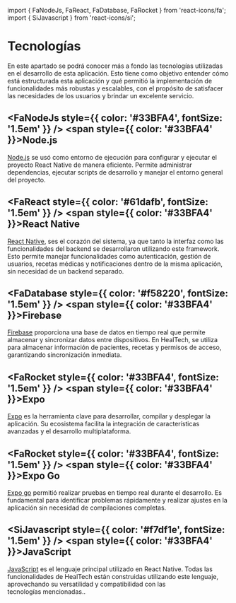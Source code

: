 
import { FaNodeJs, FaReact, FaDatabase, FaRocket } from 'react-icons/fa';
import { SiJavascript } from 'react-icons/si';

# Tecnologías


En este apartado se podrá conocer más a fondo las tecnologías utilizadas en el desarrollo de esta aplicación. Esto tiene como objetivo entender cómo está estructurada esta aplicación y qué permitió la implementación de funcionalidades más robustas y escalables, con el propósito de satisfacer las necesidades de los usuarios y brindar un excelente servicio.


## <FaNodeJs style={{ color: '#33BFA4', fontSize: '1.5em' }} /> <span style={{ color: '#33BFA4' }}>Node.js</span>
[Node.js](https://nodejs.org/en/) se usó como entorno de ejecución para configurar y ejecutar el proyecto React Native de manera eficiente. Permite administrar dependencias, ejecutar scripts de desarrollo y manejar el entorno general del proyecto.

## <FaReact style={{ color: '#61dafb', fontSize: '1.5em' }} /> <span style={{ color: '#33BFA4' }}>React Native</span>
[React Native](https://reactnative.dev/), ses el corazón del sistema, ya que tanto la interfaz como las funcionalidades del backend se desarrollaron utilizando este framework. Esto permite manejar funcionalidades como autenticación, gestión de usuarios, recetas médicas y notificaciones dentro de la misma aplicación, sin necesidad de un backend separado.


## <FaDatabase style={{ color: '#f58220', fontSize: '1.5em' }} /> <span style={{ color: '#33BFA4' }}>Firebase</span>
 
[Firebase](https://firebase.google.com/) proporciona una base de datos en tiempo real que permite almacenar y sincronizar datos entre dispositivos. En HealTech, se utiliza para almacenar información de pacientes, recetas y permisos de acceso, garantizando sincronización inmediata.
## <FaRocket style={{ color: '#33BFA4', fontSize: '1.5em' }} /> <span style={{ color: '#33BFA4' }}>Expo</span>

[Expo](https://expo.dev/) es la herramienta clave para desarrollar, compilar y desplegar la aplicación. Su ecosistema facilita la integración de características avanzadas y el desarrollo multiplataforma.


## <FaRocket style={{ color: '#33BFA4', fontSize: '1.5em' }} /> <span style={{ color: '#33BFA4' }}>Expo Go</span>

[Expo go](https://expo.dev/go) permitió realizar pruebas en tiempo real durante el desarrollo. Es fundamental para identificar problemas rápidamente y realizar ajustes en la aplicación sin necesidad de compilaciones completas.


## <SiJavascript style={{ color: '#f7df1e', fontSize: '1.5em' }} /> <span style={{ color: '#33BFA4' }}>JavaScript</span>
[JavaScript](https://developer.mozilla.org/es/docs/Web/JavaScript) es el lenguaje principal utilizado en React Native. Todas las funcionalidades de HealTech están construidas utilizando este lenguaje, aprovechando su versatilidad y compatibilidad con las tecnologías mencionadas..